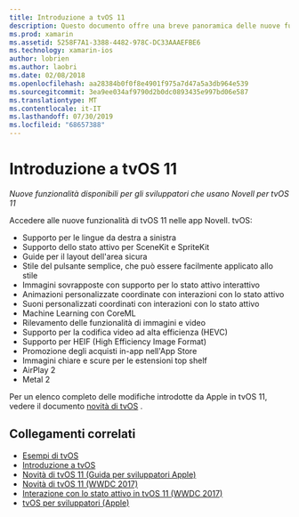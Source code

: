 ```yaml
---
title: Introduzione a tvOS 11
description: Questo documento offre una breve panoramica delle nuove funzionalità disponibili per gli sviluppatori Novell in tvOS 11 e i collegamenti alle note sulla versione di Apple.
ms.prod: xamarin
ms.assetid: 5258F7A1-3388-4482-978C-DC33AAAEFBE6
ms.technology: xamarin-ios
author: lobrien
ms.author: laobri
ms.date: 02/08/2018
ms.openlocfilehash: aa28384b0f0f8e4901f975a7d47a5a3db964e539
ms.sourcegitcommit: 3ea9ee034af9790d2b0dc0893435e997bd06e587
ms.translationtype: MT
ms.contentlocale: it-IT
ms.lasthandoff: 07/30/2019
ms.locfileid: "68657388"
---
```

# <a name="introduction-to-tvos-11"></a>Introduzione a tvOS 11

_Nuove funzionalità disponibili per gli sviluppatori che usano Novell per tvOS 11_

Accedere alle nuove funzionalità di tvOS 11 nelle app Novell. tvOS:

- Supporto per le lingue da destra a sinistra 
- Supporto dello stato attivo per SceneKit e SpriteKit
- Guide per il layout dell'area sicura 
- Stile del pulsante semplice, che può essere facilmente applicato allo stile
- Immagini sovrapposte con supporto per lo stato attivo interattivo
- Animazioni personalizzate coordinate con interazioni con lo stato attivo
- Suoni personalizzati coordinati con interazioni con lo stato attivo
- Machine Learning con CoreML
- Rilevamento delle funzionalità di immagini e video
- Supporto per la codifica video ad alta efficienza (HEVC)
- Supporto per HEIF (High Efficiency Image Format)
- Promozione degli acquisti in-app nell'App Store
- Immagini chiare e scure per le estensioni top shelf
- AirPlay 2
- Metal 2

Per un elenco completo delle modifiche introdotte da Apple in tvOS 11, vedere il documento [novità di tvOS](https://developer.apple.com/library/content/releasenotes/General/WhatsNewinTVOS/Articles/tvOS_11_0.html) .

## <a name="related-links"></a>Collegamenti correlati

- [Esempi di tvOS](https://docs.microsoft.com/samples/browse/?products=xamarin&term=Xamarin.iOS+tvOS)
- [Introduzione a tvOS](~/ios/tvos/index.md)
- [Novità di tvOS 11 (Guida per sviluppatori Apple)](https://developer.apple.com/library/content/releasenotes/General/WhatsNewinTVOS/Articles/tvOS_11_0.html)
- [Novità di tvOS 11 (WWDC 2017)](https://developer.apple.com/videos/play/wwdc2017/209/)
- [Interazione con lo stato attivo in tvOS 11 (WWDC 2017)](https://developer.apple.com/videos/play/wwdc2017/224/)
- [tvOS per sviluppatori (Apple)](https://developer.apple.com/tvos/)
